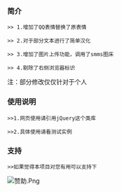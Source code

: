 
### 简介


    >> 1.增加了QQ表情替换了原表情

    >> 2.对于部分文本进行了简单汉化

    >> 3.增加了图片上传功能，调用了smms图床

    >> 4.剔除了右侧浏览器标识
    
注：部分修改仅仅针对于个人

### 使用说明

    >>1.网页使用请引用jQuery这个类库
    
	>>2.具体使用请看测试实例
    

### 支持

	>>如果觉得本项目对您有用可以支持下
![赞助.Png](https://i.loli.net/2018/09/29/5baeeed52da04.png)
